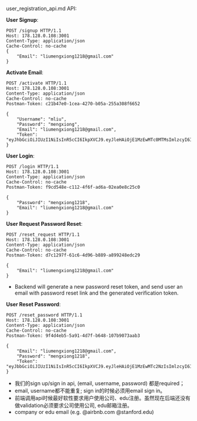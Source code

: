 user_registration_api.md API:

**User Signup**:
```$xslt
POST /signup HTTP/1.1
Host: 178.128.0.108:3001
Content-Type: application/json
Cache-Control: no-cache
{
	"Email": "liumengxiong1218@gmail.com"
}
```

**Activate Email**:
```$xslt
POST /activate HTTP/1.1
Host: 178.128.0.108:3001
Content-Type: application/json
Cache-Control: no-cache
Postman-Token: c21b47e0-1cea-4270-b05a-255a308f6652

{
	"Username": "mliu",
	"Password": "mengxiong",
	"Email": "liumengxiong1218@gmail.com",
	"Token": "eyJhbGciOiJIUzI1NiIsInR5cCI6IkpXVCJ9.eyJleHAiOjE1MzEwMTc0MTMsImlzcyI6ImpvZ2NoYXQuY29tIiwic3ViIjoibGl1bWVuZ3hpb25nMTIxOEBnbWFpbC5jb20ifQ.ft10FCf6ONPg64f7oPqWY6Y1Dgo5Sx_tpLObbT084do"
}
```

**User Login**:
```$xslt
POST /login HTTP/1.1
Host: 178.128.0.108:3001
Content-Type: application/json
Cache-Control: no-cache
Postman-Token: f9cd548e-c112-4f6f-ad6a-02ea0e8c25c0

{
	"Password": "mengxiong1218",
	"Email": "liumengxiong1218@gmail.com"
}
```

**User Request Password Reset**:
```$xslt
POST /reset_request HTTP/1.1
Host: 178.128.0.108:3001
Content-Type: application/json
Cache-Control: no-cache
Postman-Token: d7c1297f-61c6-4d96-b889-a899248edc29

{
	"Email": "liumengxiong1218@gmail.com"
}
```
* Backend will generate a new password reset token, and send user an email with password reset link and the generated verification token.

**User Reset Password**:
```$xslt
POST /reset_password HTTP/1.1
Host: 178.128.0.108:3001
Content-Type: application/json
Cache-Control: no-cache
Postman-Token: 9f4d4eb5-5a91-4d7f-b648-107b9073aab3

{
	"Email": "liumengxiong1218@gmail.com",
	"Password": "mengxiong1218",
	"Token": "eyJbbGciOiJIUzI1NiIsInR5cCI6IkpXVCJ9.eyJleHAiOjE1MzEwMTc2NzIsImlzcyI6ImpvZ2NoYXQuY29tIiwic3ViIjoibGl1bWVuZ3hpb25nMTIxOEBnbWFpbC5jb20ifQ.Zel4ZEG2ALmYxw8kLVbsbobj_foUB1TuTqshvgNybkI"
}
```

* 我们的sign up/sign in api, (email, username, password) 都是required；
* email, username都不能重复; sign in的时候必须用email sign in。
* 前端调用api时候最好软性要求用户使用公司、edu注册。虽然现在后端还没有做validation必须要求公司使用公司, edu邮箱注册。 
* company or edu email (e.g. @airbnb.com @stanford.edu)
